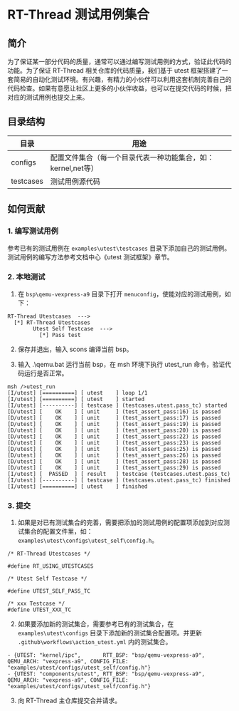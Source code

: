 # RT-Thread 测试用例集合

## 简介

为了保证某一部分代码的质量，通常可以通过编写测试用例的方式，验证此代码的功能。为了保证 RT-Thread 相关仓库的代码质量，我们基于 utest 框架搭建了一套简易的自动化测试环境。有兴趣，有精力的小伙伴可以利用这套机制完善自己的代码检查。如果有意愿让社区上更多的小伙伴收益，也可以在提交代码的时候，把对应的测试用例也提交上来。

## 目录结构

| 目录      | 用途                                                         |
| --------- | ------------------------------------------------------------ |
| configs   | 配置文件集合（每一个目录代表一种功能集合，如：kernel,net等） |
| testcases | 测试用例源代码                                               |

## 如何贡献

### 1. 编写测试用例

参考已有的测试用例在 `examples\utest\testcases` 目录下添加自己的测试用例。测试用例的编写方法参考文档中心《utest 测试框架》章节。

### 2. 本地测试

1. 在 `bsp\qemu-vexpress-a9` 目录下打开 `menuconfig`，使能对应的测试用例，如下：

```
RT-Thread Utestcases  --->
  [*] RT-Thread Utestcases
        Utest Self Testcase  --->
          [*] Pass test
```

2. 保存并退出，输入 scons 编译当前 bsp。

3. 输入 .\qemu.bat 运行当前 bsp，在 msh 环境下执行 utest_run 命令，验证代码运行是否正常。

```
msh />utest_run
[I/utest] [==========] [ utest    ] loop 1/1
[I/utest] [==========] [ utest    ] started
[I/utest] [----------] [ testcase ] (testcases.utest.pass_tc) started
[D/utest] [    OK    ] [ unit     ] (test_assert_pass:16) is passed
[D/utest] [    OK    ] [ unit     ] (test_assert_pass:17) is passed
[D/utest] [    OK    ] [ unit     ] (test_assert_pass:19) is passed
[D/utest] [    OK    ] [ unit     ] (test_assert_pass:20) is passed
[D/utest] [    OK    ] [ unit     ] (test_assert_pass:22) is passed
[D/utest] [    OK    ] [ unit     ] (test_assert_pass:23) is passed
[D/utest] [    OK    ] [ unit     ] (test_assert_pass:25) is passed
[D/utest] [    OK    ] [ unit     ] (test_assert_pass:26) is passed
[D/utest] [    OK    ] [ unit     ] (test_assert_pass:28) is passed
[D/utest] [    OK    ] [ unit     ] (test_assert_pass:29) is passed
[I/utest] [  PASSED  ] [ result   ] testcase (testcases.utest.pass_tc)
[I/utest] [----------] [ testcase ] (testcases.utest.pass_tc) finished
[I/utest] [==========] [ utest    ] finished
```

### 3. 提交

1. 如果是对已有测试集合的完善，需要把添加的测试用例的配置项添加到对应测试集合的配置文件里，如：`examples\utest\configs\utest_self\config.h`。

```
/* RT-Thread Utestcases */

#define RT_USING_UTESTCASES

/* Utest Self Testcase */

#define UTEST_SELF_PASS_TC

/* xxx Testcase */
#define UTEST_XXX_TC
```

2. 如果要添加新的测试集合，需要参考已有的测试集合，在 `examples\utest\configs` 目录下添加新的测试集合配置项。并更新 `.github\workflows\action_utest.yml` 内的测试集合。

```
- {UTEST: "kernel/ipc",       RTT_BSP: "bsp/qemu-vexpress-a9", QEMU_ARCH: "vexpress-a9", CONFIG_FILE: "examples/utest/configs/utest_self/config.h"}
- {UTEST: "components/utest", RTT_BSP: "bsp/qemu-vexpress-a9", QEMU_ARCH: "vexpress-a9", CONFIG_FILE: "examples/utest/configs/utest_self/config.h"}
```

3. 向 RT-Thread 主仓库提交合并请求。
